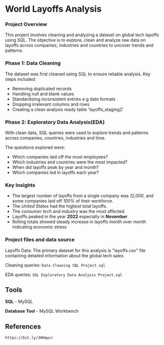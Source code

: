 # World Layoffs Analysis

### Project Overview

This project involves cleaning and analyzing a dataset on global tech layoffs using SQL. The objective is to explore, clean and analyze raw data on layoffs across companies, industries and countries to uncover trends and patterns.

### Phase 1: Data Cleaning

The dataset was first cleaned using SQL to ensure reliable analysis. Key steps included:
 - Removing duplicated records
 - Handling null and blank values
 - Standardizing inconsistent entries e.g date formats
 - Dropping irrelevant columns and rows
 - Creating a clean analysis ready table 'layoffs_staging2'

### Phase 2: Exploratory Data Analysis(EDA)

With clean data, SQL queries were used to explore trends and patterns across companies, countries, industries and time.

The questions explored were:
 - Which companies laid off the most employees?
 - Which industries and countries were the most impacted?
 - When did layoffs peak by year and month?
 - Which companies led in layoffs each year?

### Key Insights

 - The largest number of layoffs from a single company was *12,000*, and some companies laid off *100%* of their workforce.
 - The *United States* had the highest total layoffs.
 - The *consumer tech* and industry was the most affected.
 - Layoffs peaked in the year **2022** especially in **November**
 - Rolling totals showed steady increase in layoffs month over month indicating economic stress

### Project files and data source

Layoffs Data: The primary dataset for this analysis is "layoffs.csv" file containing detailed information about the global tech sales

Cleaning queries: `Data Cleaning SQL Project.sql`

EDA queries: `SQL Exploratory Data Analysis Project.sql`

## Tools

**SQL** - MySQL

**Database Tool** - MySQL Workbench

## References
`https://bit.ly/3HHqwcr`












